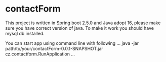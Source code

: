# contactForm

This project is written in Spring boot 2.5.0 and Java adopt 16, please make sure you have correct version of java.
To make it work you should have mysql db installed.

You can start app using command line with following
...
java -jar path/to/your/contactForm-0.0.1-SNAPSHOT.jar cz.contactform.RunApplication
...
